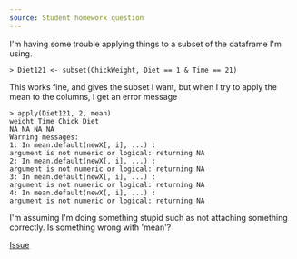 ```yaml
---
source: Student homework question
---
```


I'm having some trouble applying things to a subset of the dataframe I'm using.

    > Diet121 <- subset(ChickWeight, Diet == 1 & Time == 21)

This works fine, and gives the subset I want, but when I try to apply the mean to the columns, I get an error message

    > apply(Diet121, 2, mean)
    weight Time Chick Diet
    NA NA NA NA
    Warning messages:
    1: In mean.default(newX[, i], ...) :
    argument is not numeric or logical: returning NA
    2: In mean.default(newX[, i], ...) :
    argument is not numeric or logical: returning NA
    3: In mean.default(newX[, i], ...) :
    argument is not numeric or logical: returning NA
    4: In mean.default(newX[, i], ...) :
    argument is not numeric or logical: returning NA

I'm assuming I'm doing something stupid such as not attaching something correctly. Is something wrong with 'mean'?

[Issue](https://github.com/noamross/zero-dependency-problems/issues/21) 
